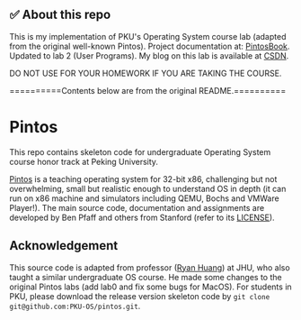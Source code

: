 ## :white_check_mark: About this repo

This is my implementation of PKU's Operating System course lab (adapted from the original well-known Pintos). Project documentation at: [PintosBook](https://alfredthiel.gitbook.io/pintosbook/).
Updated to lab 2 (User Programs). My blog on this lab is available at [CSDN](https://blog.csdn.net/altair_alpha/category_12006373.html).

DO NOT USE FOR YOUR HOMEWORK IF YOU ARE TAKING THE COURSE.

==========Contents below are from the original README.==========

# Pintos
This repo contains skeleton code for undergraduate Operating System course honor track at Peking University. 

[Pintos](http://pintos-os.org) is a teaching operating system for 32-bit x86, challenging but not overwhelming, small
but realistic enough to understand OS in depth (it can run on x86 machine and simulators 
including QEMU, Bochs and VMWare Player!). The main source code, documentation and assignments 
are developed by Ben Pfaff and others from Stanford (refer to its [LICENSE](./LICENSE)).

## Acknowledgement
This source code is adapted from professor ([Ryan Huang](huang@cs.jhu.edu)) at JHU, who also taught a similar undergraduate OS course. He made some changes to the original
Pintos labs (add lab0 and fix some bugs for MacOS). For students in PKU, please
download the release version skeleton code by `git clone git@github.com:PKU-OS/pintos.git`.
